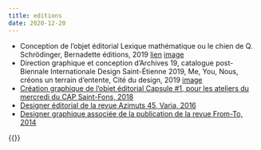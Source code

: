 ```yaml
---
title: editions
date: 2020-12-20
---
```


- Conception de l’objet éditorial Lexique mathématique ou le chien de Q. Schrödinger, Bernadette éditions, 2019
[lien](http://google.com) [image](# "[first]lexique-1.jpg")
- Direction graphique et conception d’Archives 19, catalogue post-Biennale Internationale Design Saint-Étienne 2019, Me, You, Nous, créons un terrain d’entente, Cité du design, 2019 [image](# "Archives19_1.jpg")
- [Création graphique de l’objet éditorial Capsule #1, pour les ateliers du mercredi du CAP Saint-Fons, 2018](# "Capsule.png")
- [Designer éditorial de la revue Azimuts 45, Varia, 2016](# "AZ45.jpg")
- [Designer graphique associée de la publication de la revue From-To, 2014](# "ft1.jpg")


{{<post-image>}}
